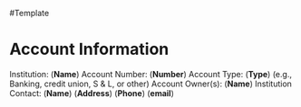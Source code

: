 #Template 
# Account Information
Institution:  (**Name**)
Account Number:  (**Number**)
Account Type:  (**Type**) (e.g., Banking, credit union, S & L, or other)
Account Owner(s):  (**Name**)
Institution Contact:
    (**Name**)
    (**Address**)
    (**Phone**)
    (**email**)